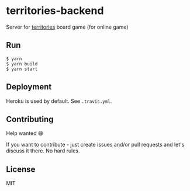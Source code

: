 # territories-backend
Server for [territories](https://lehaSVV2009.github.io/territories) board game (for online game)

## Run

```
$ yarn
$ yarn build
$ yarn start
```

## Deployment

Heroku is used by default. See `.travis.yml`.

## Contributing

Help wanted 😄

If you want to contribute - just create issues and/or pull requests and let's discuss it there. No hard rules.

## License

MIT
